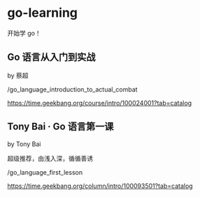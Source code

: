 # go-learning

开始学 go！


## Go 语言从入门到实战

by 蔡超

/go_language_introduction_to_actual_combat

https://time.geekbang.org/course/intro/100024001?tab=catalog


## Tony Bai · Go 语言第一课

by Tony Bai

超级推荐，由浅入深，循循善诱

/go_language_first_lesson

https://time.geekbang.org/column/intro/100093501?tab=catalog











